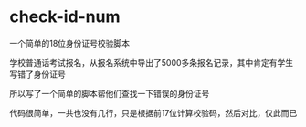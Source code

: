 # check-id-num
一个简单的18位身份证号校验脚本

学校普通话考试报名，从报名系统中导出了5000多条报名记录，其中肯定有学生写错了身份证号

所以写了一个简单的脚本帮他们查找一下错误的身份证号

代码很简单，一共也没有几行，只是根据前17位计算校验码，然后对比，仅此而已
